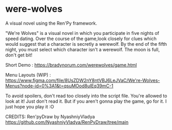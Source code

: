 # were-wolves

A visual novel using the Ren'Py framework.

"We're Wolves" is a visual novel in which you participate in five nights of speed dating.
Over the course of the game,look closely for clues which would suggest that a character is secretly a werewolf.
By the end of the fifth night, you must select which character isn't a werewolf. The moon is full, don't get bit!

Short Demo : https://bradynorum.com/werewolves/game.html

Menu Layouts (WIP) : https://www.figma.com/file/8UsZDW2nY8ntVBJ6LeJVaC/We're-Wolves-Menus?node-id=0%3A1&t=qsuMOod8uIEq39mC-1

To avoid spoilers, don't read too closely into the script file.
You're allowed to look at it! Just don't read it.
But if you aren't gonna play the game, go for it. I just hope you play it :O

CREDITS:
Ren'pyDraw by NyashniyVladya https://github.com/NyashniyVladya/RenPyDraw/tree/main
